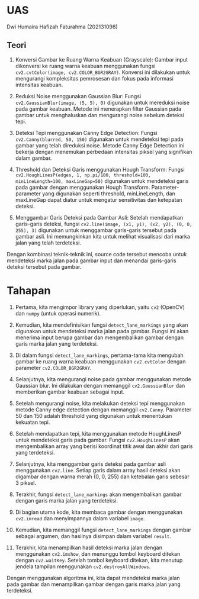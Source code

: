 
# UAS 
Dwi Humaira Hafizah Faturahma
(202131098)


## Teori


1. Konversi Gambar ke Ruang Warna Keabuan (Grayscale):
Gambar input dikonversi ke ruang warna keabuan menggunakan fungsi `cv2.cvtColor(image, cv2.COLOR_BGR2GRAY)`. Konversi ini dilakukan untuk mengurangi kompleksitas pemrosesan dan fokus pada informasi intensitas keabuan.

2. Reduksi Noise menggunakan Gaussian Blur:
Fungsi `cv2.GaussianBlur(image, (5, 5), 0)` digunakan untuk mereduksi noise pada gambar keabuan. Metode ini menerapkan filter Gaussian pada gambar untuk menghaluskan dan mengurangi noise sebelum deteksi tepi.

3. Deteksi Tepi menggunakan Canny Edge Detection:
Fungsi `cv2.Canny(blurred, 50, 150)` digunakan untuk mendeteksi tepi pada gambar yang telah direduksi noise. Metode Canny Edge Detection ini bekerja dengan menemukan perbedaan intensitas piksel yang signifikan dalam gambar.

4. Threshold dan Deteksi Garis menggunakan Hough Transform:
Fungsi `cv2.HoughLinesP(edges, 1, np.pi/180, threshold=100, minLineLength=100, maxLineGap=50)` digunakan untuk mendeteksi garis pada gambar dengan menggunakan Hough Transform. Parameter-parameter yang digunakan seperti threshold, minLineLength, dan maxLineGap dapat diatur untuk mengatur sensitivitas dan ketepatan deteksi.

5. Menggambar Garis Deteksi pada Gambar Asli:
Setelah mendapatkan garis-garis deteksi, fungsi `cv2.line(image, (x1, y1), (x2, y2), (0, 0, 255), 3)` digunakan untuk menggambar garis-garis tersebut pada gambar asli. Ini memungkinkan kita untuk melihat visualisasi dari marka jalan yang telah terdeteksi.

Dengan kombinasi teknik-teknik ini, source code tersebut mencoba untuk mendeteksi marka jalan pada gambar input dan menandai garis-garis deteksi tersebut pada gambar.

# Tahapan

1. Pertama, kita mengimpor library yang diperlukan, yaitu `cv2` (OpenCV) dan `numpy` (untuk operasi numerik).

2. Kemudian, kita mendefinisikan fungsi `detect_lane_markings` yang akan digunakan untuk mendeteksi marka jalan pada gambar. Fungsi ini akan menerima input berupa gambar dan mengembalikan gambar dengan garis marka jalan yang terdeteksi.

3. Di dalam fungsi `detect_lane_markings`, pertama-tama kita mengubah gambar ke ruang warna keabuan menggunakan `cv2.cvtColor` dengan parameter `cv2.COLOR_BGR2GRAY`.

4. Selanjutnya, kita mengurangi noise pada gambar menggunakan metode Gaussian blur. Ini dilakukan dengan memanggil `cv2.GaussianBlur` dan memberikan gambar keabuan sebagai input.

5. Setelah mengurangi noise, kita melakukan deteksi tepi menggunakan metode Canny edge detection dengan memanggil `cv2.Canny`. Parameter 50 dan 150 adalah threshold yang digunakan untuk menentukan kekuatan tepi.

6. Setelah mendapatkan tepi, kita menggunakan metode HoughLinesP untuk mendeteksi garis pada gambar. Fungsi `cv2.HoughLinesP` akan mengembalikan array yang berisi koordinat titik awal dan akhir dari garis yang terdeteksi.

7. Selanjutnya, kita menggambar garis deteksi pada gambar asli menggunakan `cv2.line`. Setiap garis dalam array hasil deteksi akan digambar dengan warna merah (0, 0, 255) dan ketebalan garis sebesar 3 piksel.

8. Terakhir, fungsi `detect_lane_markings` akan mengembalikan gambar dengan garis marka jalan yang terdeteksi.

9. Di bagian utama kode, kita membaca gambar dengan menggunakan `cv2.imread` dan menyimpannya dalam variabel `image`.

10. Kemudian, kita memanggil fungsi `detect_lane_markings` dengan gambar sebagai argumen, dan hasilnya disimpan dalam variabel `result`.

11. Terakhir, kita menampilkan hasil deteksi marka jalan dengan menggunakan `cv2.imshow`, dan menunggu tombol keyboard ditekan dengan `cv2.waitKey`. Setelah tombol keyboard ditekan, kita menutup jendela tampilan menggunakan `cv2.destroyAllWindows`.

Dengan menggunakan algoritma ini, kita dapat mendeteksi marka jalan pada gambar dan menampilkan gambar dengan garis marka jalan yang terdeteksi.

